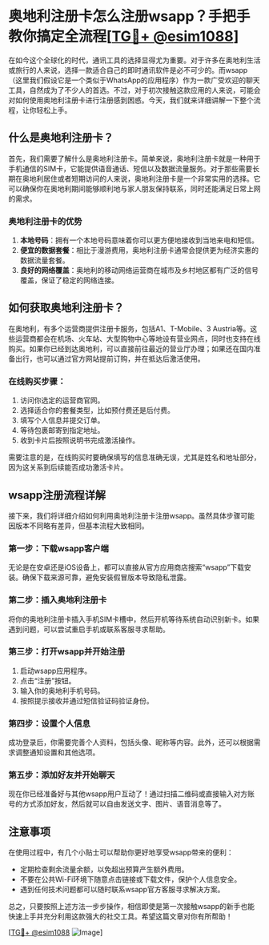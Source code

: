 # 奥地利注册卡怎么注册wsapp？手把手教你搞定全流程[[TG💪+ @esim1088](https://t.me/s/esim1088)]

在如今这个全球化的时代，通讯工具的选择显得尤为重要。对于许多在奥地利生活或旅行的人来说，选择一款适合自己的即时通讯软件是必不可少的。而wsapp（这里我们假设它是一个类似于WhatsApp的应用程序）作为一款广受欢迎的聊天工具，自然成为了不少人的首选。不过，对于初次接触这款应用的人来说，可能会对如何使用奥地利注册卡进行注册感到困惑。今天，我们就来详细讲解一下整个流程，让你轻松上手。

## 什么是奥地利注册卡？

首先，我们需要了解什么是奥地利注册卡。简单来说，奥地利注册卡就是一种用于手机通信的SIM卡，它能提供语音通话、短信以及数据流量服务。对于那些需要长期在奥地利居住或者短期访问的人来说，奥地利注册卡是一个非常实用的选择。它可以确保你在奥地利期间能够顺利地与家人朋友保持联系，同时还能满足日常上网的需求。

### 奥地利注册卡的优势

1. **本地号码**：拥有一个本地号码意味着你可以更方便地接收到当地来电和短信。
2. **便宜的数据套餐**：相比于漫游费用，奥地利注册卡通常会提供更为经济实惠的数据流量套餐。
3. **良好的网络覆盖**：奥地利的移动网络运营商在城市及乡村地区都有广泛的信号覆盖，保证了稳定的网络连接。

## 如何获取奥地利注册卡？

在奥地利，有多个运营商提供注册卡服务，包括A1、T-Mobile、3 Austria等。这些运营商都会在机场、火车站、大型购物中心等地设有营业网点，同时也支持在线购买。如果你已经到达奥地利，可以直接前往最近的营业厅办理；如果还在国内准备出行，也可以通过官方网站提前订购，并在抵达后激活使用。

### 在线购买步骤：

1. 访问你选定的运营商官网。
2. 选择适合你的套餐类型，比如预付费还是后付费。
3. 填写个人信息并提交订单。
4. 等待包裹邮寄到指定地址。
5. 收到卡片后按照说明书完成激活操作。

需要注意的是，在线购买时要确保填写的信息准确无误，尤其是姓名和地址部分，因为这关系到后续能否成功激活卡片。

## wsapp注册流程详解

接下来，我们将详细介绍如何利用奥地利注册卡注册wsapp。虽然具体步骤可能因版本不同略有差异，但基本流程大致相同。

### 第一步：下载wsapp客户端

无论是在安卓还是iOS设备上，都可以直接从官方应用商店搜索“wsapp”下载安装。确保下载来源可靠，避免安装假冒版本导致隐私泄露。

### 第二步：插入奥地利注册卡

将你的奥地利注册卡插入手机SIM卡槽中，然后开机等待系统自动识别新卡。如果遇到问题，可以尝试重启手机或联系客服寻求帮助。

### 第三步：打开wsapp并开始注册

1. 启动wsapp应用程序。
2. 点击“注册”按钮。
3. 输入你的奥地利手机号码。
4. 按照提示接收并通过短信验证码验证身份。

### 第四步：设置个人信息

成功登录后，你需要完善个人资料，包括头像、昵称等内容。此外，还可以根据需求调整通知设置和其他选项。

### 第五步：添加好友并开始聊天

现在你已经准备好与其他wsapp用户互动了！通过扫描二维码或直接输入对方账号的方式添加好友，然后就可以自由发送文字、图片、语音消息等了。

## 注意事项

在使用过程中，有几个小贴士可以帮助你更好地享受wsapp带来的便利：

- 定期检查剩余流量余额，以免超出预算产生额外费用。
- 不要在公共Wi-Fi环境下随意点击链接或下载文件，保护个人信息安全。
- 遇到任何技术问题都可以随时联系wsapp官方客服寻求解决方案。

总之，只要按照上述方法一步步操作，相信即使是第一次接触wsapp的新手也能快速上手并充分利用这款强大的社交工具。希望这篇文章对你有所帮助！

[[TG💪+ @esim1088](https://t.me/s/esim1088) ![Image](https://i.postimg.cc/4NQfJmqS/Snipaste-2025-05-13-00-14-12.png)]